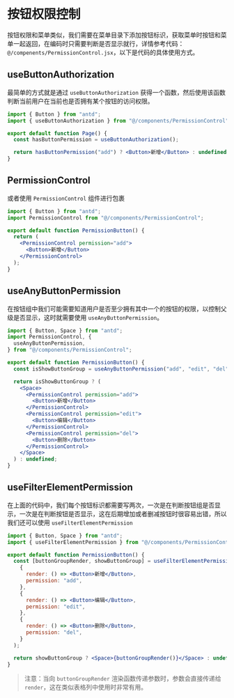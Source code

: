 # 按钮权限控制
按钮权限和菜单类似，我们需要在菜单目录下添加按钮标识，获取菜单时按钮和菜单一起返回，在编码时只需要判断是否显示就行，详情参考代码：`@/compenents/PermissionControl.jsx`，以下是代码的具体使用方式。

## useButtonAuthorization
最简单的方式就是通过 `useButtonAuthorization` 获得一个函数，然后使用该函数判断当前用户在当前也是否拥有某个按钮的访问权限。
```jsx
import { Button } from "antd";
import { useButtonAuthorization } from "@/components/PermissionControl";

export default function Page() {
  const hasButtonPermission = useButtonAuthorization();

  return hasButtonPermission("add") ? <Button>新增</Button> : undefined;
}
```

## PermissionControl
或者使用 `PermissionControl` 组件进行包裹
```jsx
import { Button } from "antd";
import PermissionControl from "@/components/PermissionControl";

export default function PermissionButton() {
  return (
    <PermissionControl permission="add">
      <Button>新增</Button>
    </PermissionControl>
  );
}
```

## useAnyButtonPermission
在按钮组中我们可能需要知道用户是否至少拥有其中一个的按钮的权限，以控制父级是否显示，这时就需要使用 `useAnyButtonPermission`。
```jsx
import { Button, Space } from "antd";
import PermissionControl, {
  useAnyButtonPermission,
} from "@/components/PermissionControl";

export default function PermissionButton() {
  const isShowButtonGroup = useAnyButtonPermission("add", "edit", "del");

  return isShowButtonGroup ? (
    <Space>
      <PermissionControl permission="add">
        <Button>新增</Button>
      </PermissionControl>
      <PermissionControl permission="edit">
        <Button>编辑</Button>
      </PermissionControl>
      <PermissionControl permission="del">
        <Button>删除</Button>
      </PermissionControl>
    </Space>
  ) : undefined;
}
```

## useFilterElementPermission
在上面的代码中，我们每个按钮标识都需要写两次，一次是在判断按钮组是否显示，一次是在判断按钮是否显示，这在后期增加或者删减按钮时很容易出错，所以我们还可以使用 `useFilterElementPermission`
```jsx
import { Button, Space } from "antd";
import { useFilterElementPermission } from "@/components/PermissionControl";

export default function PermissionButton() {
  const [buttonGroupRender, showButtonGroup] = useFilterElementPermission(
    {
      render: () => <Button>新增</Button>,
      permission: "add",
    },
    {
      render: () => <Button>编辑</Button>,
      permission: "edit",
    },
    {
      render: () => <Button>删除</Button>,
      permission: "del",
    }
  );

  return showButtonGroup ? <Space>{buttonGroupRender()}</Space> : undefined;
}

```
> 注意：当向 `buttonGroupRender` 渲染函数传递参数时，参数会直接传递给 `render`，这在类似表格列中使用时非常有用。